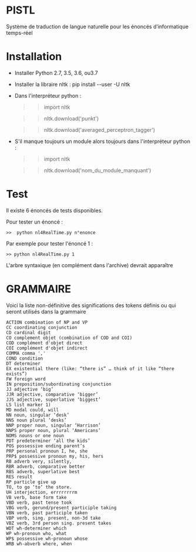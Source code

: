 # PISTL
Système de traduction de langue naturelle pour les énoncés d’informatique temps-réel 

# Installation

- Installer Python 2.7, 3.5, 3.6, ou3.7
- Installer la libraire nltk : pip install --user -U nltk
- Dans l'interpréteur python : 

    >> import nltk

    >> nltk.download('punkt')

    >> nltk.download('averaged_perceptron_tagger')

- S'il manque toujours un module alors toujours dans l'interpréteur python :
    
    >> import nltk

    >> nltk.download('nom_du_module_manquant')

# Test

Il existe 6 énoncés de tests disponibles.

Pour tester un énoncé :

    >>  python nl4RealTime.py n°enonce

Par exemple pour tester l'énoncé 1 :

    >> python nl4RealTime.py 1

L'arbre syntaxique (en complément dans l'archive) devrait apparaître

# GRAMMAIRE 

Voici la liste non-définitive des significations des tokens définis ou qui seront utilisés dans la grammaire

    ACTION combination of NP and VP
    CC coordinating conjunction
    CD cardinal digit
    CO complement objet (combination of COD and COI)
    COD complément d'objet direct
    COI complément d'objet indirect
    COMMA comma ','
    COND condition
    DT determiner
    EX existential there (like: “there is” … think of it like “there exists”)
    FW foreign word
    IN preposition/subordinating conjunction
    JJ adjective ‘big’
    JJR adjective, comparative ‘bigger’
    JJS adjective, superlative ‘biggest’
    LS list marker 1)
    MD modal could, will
    NN noun, singular ‘desk’
    NNS noun plural ‘desks’
    NNP proper noun, singular ‘Harrison’
    NNPS proper noun, plural ‘Americans’
    NOMS nouns or one noun
    PDT predeterminer ‘all the kids’
    POS possessive ending parent’s
    PRP personal pronoun I, he, she
    PRP$ possessive pronoun my, his, hers
    RB adverb very, silently,
    RBR adverb, comparative better
    RBS adverb, superlative best
    RES result
    RP particle give up
    TO, to go ‘to’ the store.
    UH interjection, errrrrrrrm
    VB verb, base form take
    VBD verb, past tense took
    VBG verb, gerund/present participle taking
    VBN verb, past participle taken
    VBP verb, sing. present, non-3d take
    VBZ verb, 3rd person sing. present takes
    WDT wh-determiner which
    WP wh-pronoun who, what
    WP$ possessive wh-pronoun whose
    WRB wh-abverb where, when